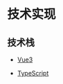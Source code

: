 # 技术实现

## 技术栈
- [Vue3](https://cn.vuejs.org/)
<!-- - [Vite](https://vitejs.dev/) -->
- [TypeScript](https://typescript.bootcss.com/)
<!-- - [Ant Design Vue](https://www.antdv.com/docs/vue/introduce) -->